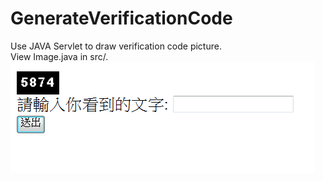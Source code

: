 # GenerateVerificationCode
Use JAVA Servlet to draw verification code picture. <br>
View Image.java in src/.<br>
![preview](https://raw.githubusercontent.com/jim60105/GenerateVerificationCode/master/preview.png)
